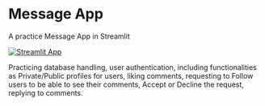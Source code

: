 # Message App
A practice Message App in Streamlit

[![Streamlit App](https://static.streamlit.io/badges/streamlit_badge_black_white.svg)](https://messageapp.streamlit.app)

Practicing database handling, user authentication, including functionalities as Private/Public profiles for users, liking comments, 
requesting to Follow users to be able to see their comments, Accept or Decline the request, replying to comments.
